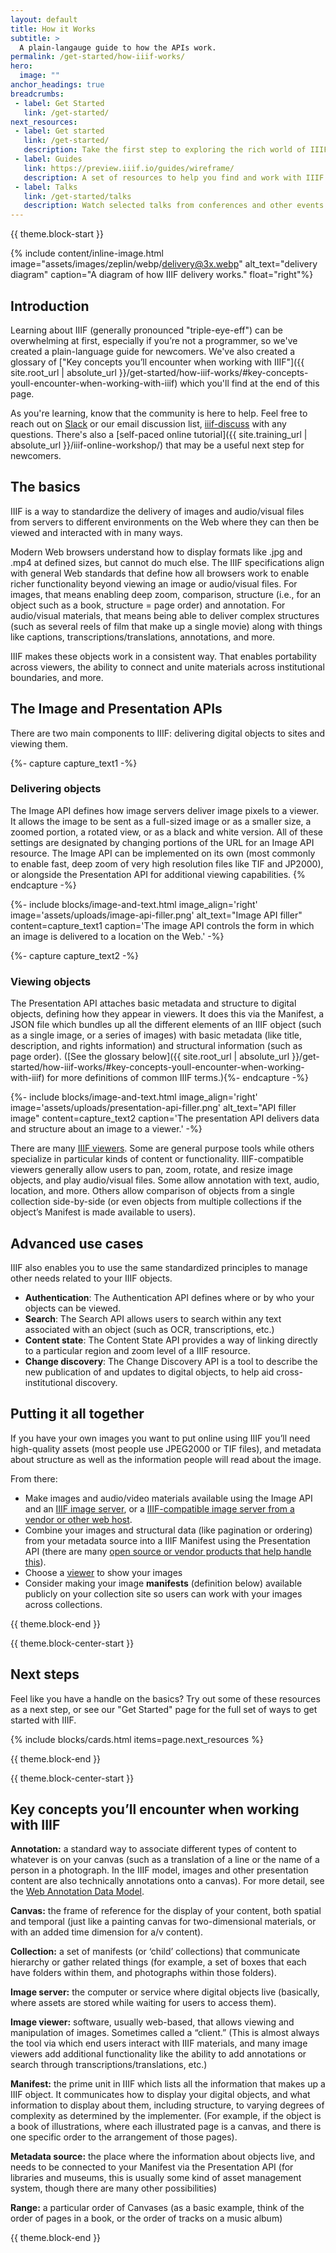 ```yaml
---
layout: default
title: How it Works
subtitle: >
  A plain-langauge guide to how the APIs work.
permalink: /get-started/how-iiif-works/
hero:
  image: ""
anchor_headings: true
breadcrumbs:
 - label: Get Started
   link: /get-started/
next_resources:
 - label: Get started
   link: /get-started/
   description: Take the first step to exploring the rich world of IIIF-enabled materials.
 - label: Guides
   link: https://preview.iiif.io/guides/wireframe/
   description: A set of resources to help you find and work with IIIF materials, built by members of the IIIF community.
 - label: Talks
   link: /get-started/talks
   description: Watch selected talks from conferences and other events to learn more about IIIF directly from the community.
---
```

{{ theme.block-start }}
<div class="content" markdown="1">

{% include content/inline-image.html image="assets/images/zeplin/webp/delivery@3x.webp" alt_text="delivery diagram" caption="A diagram of how IIIF delivery works." float="right"%}


## Introduction
Learning about IIIF (generally pronounced "triple-eye-eff") can be overwhelming at first, especially if you’re not a programmer, so we've created a plain-language guide for newcomers. We've also created a glossary of ["Key concepts you’ll encounter when working with IIIF"]({{ site.root_url | absolute_url }}/get-started/how-iiif-works/#key-concepts-youll-encounter-when-working-with-iiif) which you'll find at the end of this page.


As you're learning, know that the community is here to help. Feel free to reach out on [Slack](http://bit.ly/iiif-slack) or our email discussion list, [iiif-discuss](https://groups.google.com/forum/#!forum/iiif-discuss) with any questions. There's also a [self-paced online tutorial]({{ site.training_url | absolute_url }}/iiif-online-workshop/) that may be a useful next step for newcomers. 

## The basics

IIIF is a way to standardize the delivery of images and audio/visual files from servers to different environments on the Web where they can then be viewed and interacted with in many ways.

Modern Web browsers understand how to display formats like .jpg and .mp4 at defined sizes, but cannot do much else. The IIIF specifications align with general Web standards that define how all browsers work to enable richer functionality beyond viewing an image or audio/visual files. For images, that means enabling deep zoom, comparison, structure (i.e., for an object such as a book, structure = page order) and annotation. For audio/visual materials, that means being able to deliver complex structures (such as several reels of film that make up a single movie) along with things like captions, transcriptions/translations, annotations, and more.

IIIF makes these objects work in a consistent way. That enables portability across viewers, the ability to connect and unite materials across institutional boundaries, and more.

## The Image and Presentation APIs

There are two main components to IIIF: delivering digital objects to sites and viewing them.

{%- capture capture_text1 -%}
###   Delivering objects

The Image API defines how image servers deliver image pixels to a viewer. It allows the image to be sent as a full-sized image or as a smaller size, a zoomed portion, a rotated view, or as a black and white version. All of these settings are designated by changing portions of the URL for an Image API resource. The Image API can be implemented on its own (most commonly to enable fast, deep zoom of very high resolution files like TIF and JP2000), or alongside the Presentation API for additional viewing capabilities.
{% endcapture -%}

{%- include blocks/image-and-text.html image_align='right' image='assets/uploads/image-api-filler.png' alt_text="Image API filler" content=capture_text1 caption='The image API controls the form in which an image is delivered to a location on the Web.' -%}

{%- capture capture_text2 -%}
###   Viewing objects

The Presentation API attaches basic metadata and structure to digital objects, defining how they appear in viewers. It does this via the Manifest, a JSON file which bundles up all the different elements of an IIIF object (such as a single image, or a series of images) with basic metadata (like title, description, and rights information) and structural information (such as page order). ([See the glossary below]({{ site.root_url | absolute_url }}/get-started/how-iiif-works/#key-concepts-youll-encounter-when-working-with-iiif) for more definitions of common IIIF terms.){%- endcapture -%}

{%- include blocks/image-and-text.html image_align='right' image='assets/uploads/presentation-api-filler.png' alt_text="API filler image" content=capture_text2 caption='The presentation API delivers data and structure about an image to a viewer.' -%}

There are many [IIIF viewers](/get-started/iiif-viewers/). Some are general purpose tools while others specialize in particular kinds of content or functionality. IIIF-compatible viewers generally allow users to pan, zoom, rotate, and resize image objects, and play audio/visual files. Some allow annotation with text, audio, location, and more. Others allow comparison of objects from a single collection side-by-side (or even objects from multiple collections if the object’s Manifest is made available to users).


## Advanced use cases

IIIF also enables you to use the same standardized principles to manage other needs related to your IIIF objects.

- **Authentication**: The Authentication API defines where or by who your objects can be viewed.
- **Search**: The Search API allows users to search within any text associated with an object (such as OCR, transcriptions, etc.)
- **Content state**: The Content State API provides a way of linking directly to a particular region and zoom level of a IIIF resource.
- **Change discovery**: The Change Discovery API is a tool to describe the new publication of and updates to digital objects, to help aid cross-institutional discovery.

## Putting it all together

If you have your own images you want to put online using IIIF you’ll need high-quality assets (most people use JPEG2000 or TIF files), and metadata about structure as well as the information people will read about the image.

From there:

- Make images and audio/video materials available using the Image API and an [IIIF image server](/get-started/image-servers/), or a [IIIF-compatible image server from a vendor or other web host](/get-started/vendors/).
- Combine your images and structural data (like pagination or ordering) from your metadata source into a IIIF Manifest using the Presentation API (there are many [open source or vendor products that help handle this](https://github.com/IIIF/awesome-iiif#presentation-api-libraries)).
- Choose a [viewer](/get-started/iiif-viewers/) to show your images
- Consider making your image **manifests** (definition below) available publicly on your collection site so users can work with your images across collections.

</div>
{{ theme.block-end }}



{{ theme.block-center-start }}

## Next steps

Feel like you have a handle on the basics? Try out some of these resources as a next step, or see our "Get Started" page for the full set of ways to get started with IIIF.

{% include blocks/cards.html items=page.next_resources %}

{{ theme.block-end }}


{{ theme.block-center-start }}

## Key concepts you’ll encounter when working with IIIF

<div class="has-text-justified" markdown=1>

**Annotation:** a standard way to associate different types of content to whatever is on your canvas (such as a translation of a line or the name of a person in a photograph. In the IIIF model, images and other presentation content are also technically annotations onto a canvas). For more detail, see the [Web Annotation Data Model](http://w3.org/TR/annotation-model/).

**Canvas:** the frame of reference for the display of your content, both spatial and temporal (just like a painting canvas for two-dimensional materials, or with an added time dimension for a/v content).

**Collection:** a set of manifests (or ‘child’ collections) that communicate hierarchy or gather related things (for example, a set of boxes that each have folders within them, and photographs within those folders).

**Image server:** the computer or service where digital objects live (basically, where assets are stored while waiting for users to access them).

**Image viewer:** software, usually web-based, that allows viewing and manipulation of images. Sometimes called a “client.” (This is almost always the tool via which end users interact with IIIF materials, and many image viewers add additional functionality like the ability to add annotations or search through transcriptions/translations, etc.)

**Manifest:** the prime unit in IIIF which lists all the information that makes up a IIIF object. It communicates how to display your digital objects, and what information to display about them, including structure, to varying degrees of complexity as determined by the implementer. (For example, if the object is a book of illustrations, where each illustrated page is a canvas, and there is one specific order to the arrangement of those pages).

**Metadata source:** the place where the information about objects live, and needs to be connected to your Manifest via the Presentation API (for libraries and museums, this is usually some kind of asset management system, though there are many other possibilities)

**Range:** a particular order of Canvases (as a basic example, think of the order of pages in a book, or the order of tracks on a music album)

</div>

{{ theme.block-end }}
